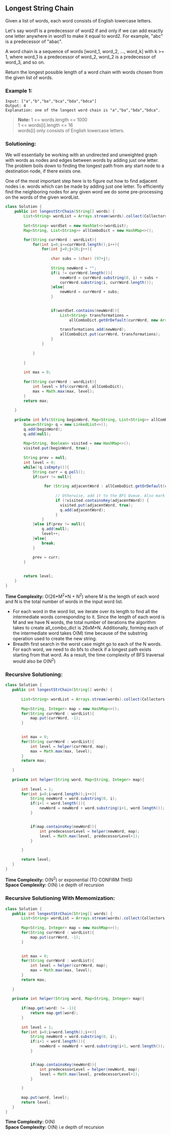 ## Longest String Chain  

Given a list of words, each word consists of English lowercase letters.

Let's say word1 is a predecessor of word2 if and only if we can add exactly one letter anywhere in word1 to make it equal to word2.  For example, "abc" is a predecessor of "abac".

A word chain is a sequence of words [word_1, word_2, ..., word_k] with k >= 1, where word_1 is a predecessor of word_2, word_2 is a predecessor of word_3, and so on.

Return the longest possible length of a word chain with words chosen from the given list of words.  

### Example 1:
```
Input: ["a","b","ba","bca","bda","bdca"]
Output: 4
Explanation: one of the longest word chain is "a","ba","bda","bdca".
```


> **Note:** 
> 1 <= words.length <= 1000     
> 1 <= words[i].length <= 16    
> words[i] only consists of English lowercase letters.  


 ### Solutioning:

We will essentially be working with an undirected and unweighted graph with words as nodes and edges between words by adding just one letter. The problem boils down to finding the longest path from any start node to a destination node, if there exists one. 

One of the most important step here is to figure out how to find adjacent nodes i.e. words which can be made by adding just one letter. To efficiently find the neighboring nodes for any given word we do some pre-processing on the words of the given wordList.  


```java
class Solution {
    public int longestStrChain(String[] words) {
        List<String> wordList = Arrays.stream(words).collect(Collectors.toList());
        
        Set<String> wordSet = new HashSet<>(wordList);
        Map<String, List<String>> allComboDict = new HashMap<>();

        for(String currWord : wordList){
            for(int i=0;i<=currWord.length();i++){
                for(int j=0;j<26;j++){
            
                    char subs = (char) (97+j);
                    
                    String newWord = "";
                    if(i != currWord.length()){
                        newWord = currWord.substring(0, i) + subs + 
                        currWord.substring(i, currWord.length());
                    }else{
                        newWord = currWord + subs;
                    }
                    

                    if(wordSet.contains(newWord)){
                        List<String> transformations = 
                            allComboDict.getOrDefault(currWord, new ArrayList<>());
                        
                        transformations.add(newWord);                       
                        allComboDict.put(currWord, transformations);
                    }
                }
              
            }
            
        }
        
        int max = 0;
        
        for(String currWord : wordList){
            int level = bfs(currWord, allComboDict);
            max = Math.max(max, level);
        }
        return max;
        
    }
    
    private int bfs(String beginWord, Map<String, List<String>> allComboDict){
        Queue<String> q = new LinkedList<>();
        q.add(beginWord);
        q.add(null);
        
        Map<String, Boolean> visited = new HashMap<>();
        visited.put(beginWord, true);
        
        String prev = null;
        int level = 0;
        while(!q.isEmpty()){
            String curr = q.poll();
            if(curr != null){
                
                 for (String adjacentWord : allComboDict.getOrDefault(curr, new ArrayList<>())) {
                    
                      // Otherwise, add it to the BFS Queue. Also mark it visited
                      if (!visited.containsKey(adjacentWord)) {
                        visited.put(adjacentWord, true);
                        q.add(adjacentWord);
                      }
                }
            }else if(prev != null){
                q.add(null);
                level++;
            }else{
                break;
            }
            
            prev = curr;
        }
        

        return level;
    }
}
```  
**Time Complexity:** O(26*M<sup>2</sup>*N + N<sup>2</sup>) where M is the length of each word and N is the total number of words in the input word list.  
- For each word in the word list, we iterate over its length to find all the intermediate words corresponding to it. Since the length of each word is M and we have N words, the total number of iterations the algorithm takes to create all_combo_dict is 26xM×N. Additionally, forming each of the intermediate word takes O(M) time because of the substring operation used to create the new string.  
- Breadth first search in the worst case might go to each of the N words. For each word, we need to do bfs to check if a longest path exists starting from that word. As a result, the time complexity of BFS traversal would also be O(N<sup>2</sup>)  


 ### Recursive Solutioning:
 
 ```java
 class Solution {
    public int longestStrChain(String[] words) {
        
        List<String> wordList = Arrays.stream(words).collect(Collectors.toList());
        
        Map<String, Integer> map = new HashMap<>();
        for(String currWord : wordList){
            map.put(currWord, -1);
        }
        

        int max = 0;        
        for(String currWord : wordList){
            int level = helper(currWord, map);
            max = Math.max(max, level);
        }
        return max;
        
    }
    
    private int helper(String word, Map<String, Integer> map){
    
        int level = 1;
        for(int i=0;i<word.length();i++){
            String newWord = word.substring(0, i);
            if(i+1 < word.length()){
                newWord = newWord + word.substring(i+1, word.length());
            }


            if(map.containsKey(newWord)){
                int predecessorLevel = helper(newWord, map);
                level = Math.max(level, predecessorLevel+1);
            }

        }
        
        return level;
    }
}
 ```
 **Time Complexity:** O(N<sup>2</sup>) or exponential (TO CONFIRM THIS)  
 **Space Complexity:** O(N) i.e depth of recursion

 
 
 ### Recursive Solutioning With Memomization:
 
 ```java
 class Solution {
    public int longestStrChain(String[] words) {
        List<String> wordList = Arrays.stream(words).collect(Collectors.toList());
        
        Map<String, Integer> map = new HashMap<>();
        for(String currWord : wordList){
            map.put(currWord, -1);
        }
        

        int max = 0;        
        for(String currWord : wordList){
            int level = helper(currWord, map);
            max = Math.max(max, level);
        }
        return max;
        
    }
    
    private int helper(String word, Map<String, Integer> map){
    
        if(map.get(word) != -1){
            return map.get(word);
        }
        
        int level = 1;
        for(int i=0;i<word.length();i++){
            String newWord = word.substring(0, i);
            if(i+1 < word.length()){
                newWord = newWord + word.substring(i+1, word.length());
            }


            if(map.containsKey(newWord)){
                int predecessorLevel = helper(newWord, map);
                level = Math.max(level, predecessorLevel+1);
            }

        }
        
        map.put(word, level);
        return level;
    }
}
 ```
 **Time Complexity:** O(N)   
 **Space Complexity:** O(N) i.e depth of recursion
